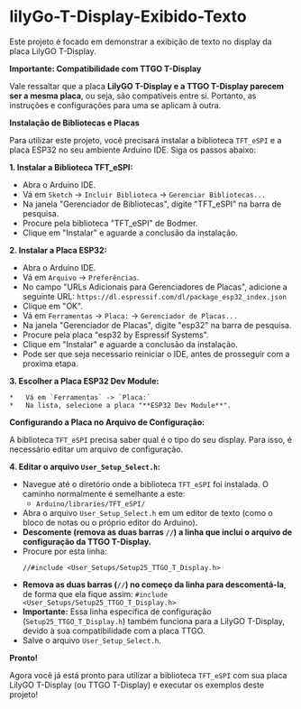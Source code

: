 # lilyGo-T-Display-Exibido-Texto

Este projeto é focado em demonstrar a exibição de texto no display da placa LilyGO T-Display.

**Importante: Compatibilidade com TTGO T-Display**

Vale ressaltar que a placa **LilyGO T-Display e a TTGO T-Display parecem ser a mesma placa**, ou seja, são compatíveis entre si. Portanto, as instruções e configurações para uma se aplicam à outra.

**Instalação de Bibliotecas e Placas**

Para utilizar este projeto, você precisará instalar a biblioteca `TFT_eSPI` e a placa ESP32 no seu ambiente Arduino IDE. Siga os passos abaixo:

**1. Instalar a Biblioteca TFT_eSPI:**

   *   Abra o Arduino IDE.
   *   Vá em `Sketch` -> `Incluir Biblioteca` -> `Gerenciar Bibliotecas...`
   *   Na janela "Gerenciador de Bibliotecas", digite "TFT_eSPI" na barra de pesquisa.
   *   Procure pela biblioteca "TFT_eSPI" de Bodmer.
   *   Clique em "Instalar" e aguarde a conclusão da instalação.

**2. Instalar a Placa ESP32:**

   *   Abra o Arduino IDE.
   *   Vá em `Arquivo` -> `Preferências`.
   *   No campo "URLs Adicionais para Gerenciadores de Placas", adicione a seguinte URL:
       `https://dl.espressif.com/dl/package_esp32_index.json`
   *   Clique em "OK".
   *   Vá em `Ferramentas` -> `Placa:` -> `Gerenciador de Placas...`
   *   Na janela "Gerenciador de Placas", digite "esp32" na barra de pesquisa.
   *   Procure pela placa "esp32 by Espressif Systems".
   *   Clique em "Instalar" e aguarde a conclusão da instalação.
   * Pode ser que seja necessario reiniciar o IDE, antes de prosseguir com a proxima etapa.

**3. Escolher a Placa ESP32 Dev Module:**

    *   Vá em `Ferramentas` -> `Placa:`
    *   Na lista, selecione a placa "**ESP32 Dev Module**".

**Configurando a Placa no Arquivo de Configuração:**

   A biblioteca `TFT_eSPI` precisa saber qual é o tipo do seu display. Para isso, é necessário editar um arquivo de configuração.

   **4. Editar o arquivo `User_Setup_Select.h`:**

   *   Navegue até o diretório onde a biblioteca `TFT_eSPI` foi instalada. O caminho normalmente é semelhante a este:
       *   `Arduino/libraries/TFT_eSPI/`
   *   Abra o arquivo `User_Setup_Select.h` em um editor de texto (como o bloco de notas ou o próprio editor do Arduino).
   *   **Descomente (remova as duas barras `//`) a linha que inclui o arquivo de configuração da TTGO T-Display.**
   *   Procure por esta linha:
       ```
       //#include <User_Setups/Setup25_TTGO_T_Display.h>
       ```
   *   **Remova as duas barras (`//`) no começo da linha para descomentá-la**, de forma que ela fique assim:
      ```
      #include <User_Setups/Setup25_TTGO_T_Display.h>
      ```
   *   **Importante:** Essa linha específica de configuração (`Setup25_TTGO_T_Display.h`) também funciona para a LilyGO T-Display, devido à sua compatibilidade com a placa TTGO.
   *   Salve o arquivo `User_Setup_Select.h`.

**Pronto!**

Agora você já está pronto para utilizar a biblioteca `TFT_eSPI` com sua placa LilyGO T-Display (ou TTGO T-Display) e executar os exemplos deste projeto!
